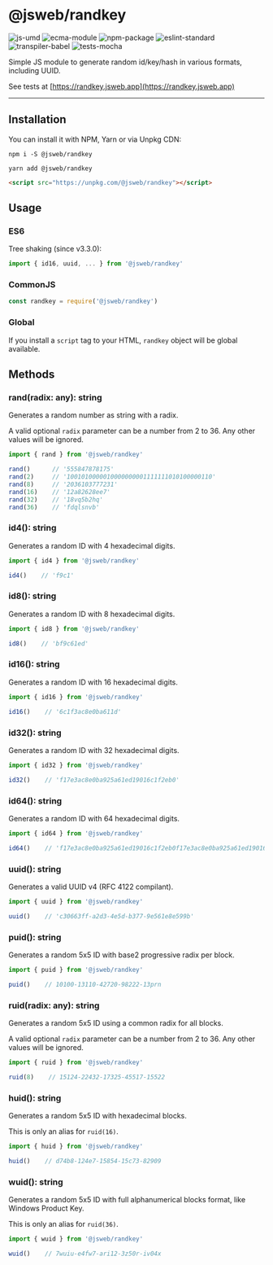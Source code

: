 # @jsweb/randkey

![js-umd](https://img.shields.io/badge/js-umd-blue.svg?style=for-the-badge)
![ecma-module](https://img.shields.io/badge/ecma-module-blue.svg?style=for-the-badge)
![npm-package](https://img.shields.io/badge/npm-package-blue.svg?style=for-the-badge)
![eslint-standard](https://img.shields.io/badge/eslint-standard-blue.svg?style=for-the-badge)
![transpiler-babel](https://img.shields.io/badge/transpiler-babel-blue.svg?style=for-the-badge)
![tests-mocha](https://img.shields.io/badge/tests-mocha-blue.svg?style=for-the-badge)

Simple JS module to generate random id/key/hash in various formats, including UUID.

See tests at [https://randkey.jsweb.app](https://randkey.jsweb.app)

***

## Installation

You can install it with NPM, Yarn or via Unpkg CDN:

```
npm i -S @jsweb/randkey
```

```
yarn add @jsweb/randkey
```

```html
<script src="https://unpkg.com/@jsweb/randkey"></script>
```

## Usage

### ES6

Tree shaking (since v3.3.0):

```javascript
import { id16, uuid, ... } from '@jsweb/randkey'
```

### CommonJS

```javascript
const randkey = require('@jsweb/randkey')
```

### Global

If you install a `script` tag to your HTML, `randkey` object will be global available.

## Methods

### rand(radix: any): string

Generates a random number as string with a radix.

A valid optional `radix` parameter can be a number from 2 to 36. Any other values will be ignored.

```javascript
import { rand } from '@jsweb/randkey'

rand()      // '555847878175'
rand(2)     // '1001010000010000000001111111010100000110'
rand(8)     // '2036103777231'
rand(16)    // '12a82628ee7'
rand(32)    // '18vq5b2hq'
rand(36)    // 'fdqlsnvb'
```

### id4(): string

Generates a random ID with 4 hexadecimal digits.

```javascript
import { id4 } from '@jsweb/randkey'

id4()    // 'f9c1'
```

### id8(): string

Generates a random ID with 8 hexadecimal digits.

```javascript
import { id8 } from '@jsweb/randkey'

id8()    // 'bf9c61ed'
```

### id16(): string

Generates a random ID with 16 hexadecimal digits.

```javascript
import { id16 } from '@jsweb/randkey'

id16()    // '6c1f3ac8e0ba611d'
```

### id32(): string

Generates a random ID with 32 hexadecimal digits.

```javascript
import { id32 } from '@jsweb/randkey'

id32()    // 'f17e3ac8e0ba925a61ed19016c1f2eb0'
```

### id64(): string

Generates a random ID with 64 hexadecimal digits.

```javascript
import { id64 } from '@jsweb/randkey'

id64()    // 'f17e3ac8e0ba925a61ed19016c1f2eb0f17e3ac8e0ba925a61ed19016c1f2eb0'
```

### uuid(): string

Generates a valid UUID v4 (RFC 4122 compilant).

```javascript
import { uuid } from '@jsweb/randkey'

uuid()    // 'c30663ff-a2d3-4e5d-b377-9e561e8e599b'
```

### puid(): string

Generates a random 5x5 ID with base2 progressive radix per block.

```javascript
import { puid } from '@jsweb/randkey'

puid()    // 10100-13110-42720-98222-13prn
```

### ruid(radix: any): string

Generates a random 5x5 ID using a common radix for all blocks.

A valid optional `radix` parameter can be a number from 2 to 36. Any other values will be ignored.

```javascript
import { ruid } from '@jsweb/randkey'

ruid(8)    // 15124-22432-17325-45517-15522
```

### huid(): string

Generates a random 5x5 ID with hexadecimal blocks.

This is only an alias for `ruid(16)`.

```javascript
import { huid } from '@jsweb/randkey'

huid()    // d74b8-124e7-15854-15c73-82909
```

### wuid(): string

Generates a random 5x5 ID with full alphanumerical blocks format, like Windows Product Key.

This is only an alias for `ruid(36)`.

```javascript
import { wuid } from '@jsweb/randkey'

wuid()    // 7wuiu-e4fw7-ari12-3z50r-iv04x
```
